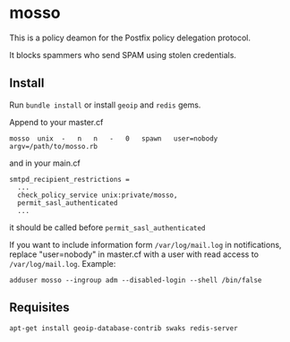 mosso
=====

This is a policy deamon for the Postfix policy delegation protocol.

It blocks spammers who send SPAM using stolen credentials.
                                                                             
Install
-------

Run `bundle install` or install `geoip` and `redis` gems.

Append to your master.cf

```
mosso  unix  -   n   n   -   0   spawn   user=nobody argv=/path/to/mosso.rb
```

and in your main.cf

```
smtpd_recipient_restrictions =
  ...
  check_policy_service unix:private/mosso,
  permit_sasl_authenticated
  ...
```

it should be called before `permit_sasl_authenticated`

If you want to include information form `/var/log/mail.log` in notifications,
replace "user=nobody" in master.cf with a user with read access
to `/var/log/mail.log`. Example:

```
adduser mosso --ingroup adm --disabled-login --shell /bin/false
```

Requisites
----------

```
apt-get install geoip-database-contrib swaks redis-server
```
